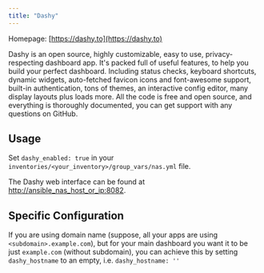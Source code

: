 ```yaml
---
title: "Dashy"
---
```


Homepage: [https://dashy.to](https://dashy.to)

Dashy is an open source, highly customizable, easy to use, privacy-respecting dashboard app.
It's packed full of useful features, to help you build your perfect dashboard. Including status checks, keyboard shortcuts, dynamic widgets, auto-fetched favicon icons and font-awesome support, built-in authentication, tons of themes, an interactive config editor, many display layouts plus loads more.
All the code is free and open source, and everything is thoroughly documented, you can get support with any questions on GitHub.

## Usage

Set `dashy_enabled: true` in your `inventories/<your_inventory>/group_vars/nas.yml` file.

The Dashy web interface can be found at [http://ansible_nas_host_or_ip:8082](http://ansible_nas_host_or_ip:8082).

## Specific Configuration

If you are using domain name (suppose, all your apps are using `<subdomain>.example.com`), but for your main dashboard you want it to be just `example.com` (without subdomain), you can achieve this by setting `dashy_hostname` to an empty, i.e. `dashy_hostname: ''`
